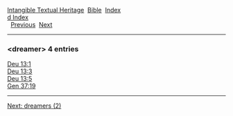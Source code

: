 [Intangible Textual Heritage](../../index)  [Bible](../index) 
[Index](index)   
[d Index](_d_)  
  [Previous](c03377)  [Next](c03379) 

------------------------------------------------------------------------

### &lt;dreamer&gt; 4 entries

[Deu 13:1](../kjv/deu013.htm#001)  
[Deu 13:3](../kjv/deu013.htm#003)  
[Deu 13:5](../kjv/deu013.htm#005)  
[Gen 37:19](../kjv/gen037.htm#019)  

------------------------------------------------------------------------

[Next: dreamers (2)](c03379)
